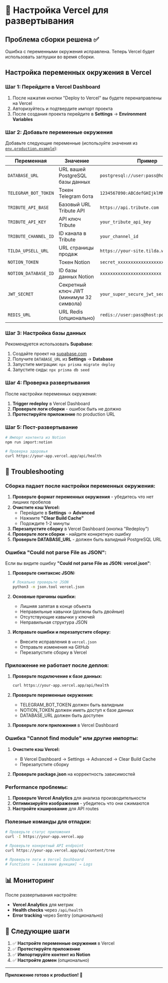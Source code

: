 # 🚀 Настройка Vercel для развертывания

## Проблема сборки решена ✅

Ошибка с переменными окружения исправлена. Теперь Vercel будет использовать заглушки во время сборки.

## Настройка переменных окружения в Vercel

### Шаг 1: Перейдите в Vercel Dashboard

1. После нажатия кнопки "Deploy to Vercel" вы будете перенаправлены на Vercel
2. Авторизуйтесь и подтвердите импорт проекта
3. После создания проекта перейдите в **Settings** → **Environment Variables**

### Шаг 2: Добавьте переменные окружения

Добавьте следующие переменные (используйте значения из [`env.production.example`](https://github.com/azatvadjipov/telegram-mini-app/blob/main/env.production.example)):

| Переменная | Значение | Пример |
|------------|----------|---------|
| `DATABASE_URL` | URL вашей PostgreSQL базы данных | `postgresql://user:pass@host:5432/db` |
| `TELEGRAM_BOT_TOKEN` | Токен Telegram бота | `1234567890:ABCdefGHIjklMNOpqrsTUVwxyz` |
| `TRIBUTE_API_BASE` | Базовый URL Tribute API | `https://api.tribute.com` |
| `TRIBUTE_API_KEY` | API ключ Tribute | `your_tribute_api_key` |
| `TRIBUTE_CHANNEL_ID` | ID канала в Tribute | `your_channel_id` |
| `TILDA_UPSELL_URL` | URL страницы продаж | `https://your-site.tilda.ws` |
| `NOTION_TOKEN` | Токен Notion | `secret_xxxxxxxxxxxxxxxxxxxx` |
| `NOTION_DATABASE_ID` | ID базы данных Notion | `xxxxxxxxxxxxxxxxxxxxxxxx` |
| `JWT_SECRET` | Секретный ключ JWT (минимум 32 символа) | `your_super_secure_jwt_secret_key` |
| `REDIS_URL` | URL Redis (опционально) | `redis://user:pass@host:port` |

### Шаг 3: Настройка базы данных

Рекомендуется использовать **Supabase**:

1. Создайте проект на [supabase.com](https://supabase.com)
2. Получите `DATABASE_URL` из **Settings** → **Database**
3. Запустите миграции: `npx prisma migrate deploy`
4. Запустите сиды: `npx prisma db seed`

### Шаг 4: Проверка развертывания

После настройки переменных окружения:

1. **Trigger redeploy** в Vercel Dashboard
2. **Проверьте логи сборки** - ошибок быть не должно
3. **Протестируйте приложение** по production URL

### Шаг 5: Пост-развертывание

```bash
# Импорт контента из Notion
npm run import:notion

# Проверка здоровья
curl https://your-app.vercel.app/api/health
```

## 🔧 Troubleshooting

### Сборка падает после настройки переменных окружения:

1. **Проверьте формат переменных окружения** - убедитесь что нет лишних пробелов
2. **Очистите кэш Vercel:**
   - Перейдите в **Settings** → **Advanced**
   - Нажмите **"Clear Build Cache"**
   - Подождите 1-2 минуты
3. **Перезапустите сборку** в Vercel Dashboard (кнопка "Redeploy")
4. **Проверьте логи сборки** - найдите конкретную ошибку
5. **Проверьте DATABASE_URL** - должен быть валидный PostgreSQL URL

### Ошибка "Could not parse File as JSON":

Если вы видите ошибку **"Could not parse File as JSON: vercel.json"**:

1. **Проверьте синтаксис JSON:**
   ```bash
   # Локально проверьте JSON
   python3 -m json.tool vercel.json
   ```

2. **Основные причины ошибки:**
   - Лишняя запятая в конце объекта
   - Неправильные кавычки (должны быть двойные)
   - Отсутствующие кавычки у ключей
   - Неправильная структура JSON

3. **Исправьте ошибки и перезапустите сборку:**
   - Внесите исправления в `vercel.json`
   - Отправьте изменения на GitHub
   - Перезапустите сборку в Vercel

### Приложение не работает после деплоя:

1. **Проверьте подключение к базе данных:**
   ```bash
   curl https://your-app.vercel.app/api/health
   ```

2. **Проверьте переменные окружения:**
   - TELEGRAM_BOT_TOKEN должен быть валидным
   - NOTION_TOKEN должен иметь доступ к базе данных
   - DATABASE_URL должен быть доступен

3. **Проверьте логи приложения** в Vercel Dashboard

### Ошибка "Cannot find module" или другие импорты:

1. **Очистите кэш Vercel:**
   - В Vercel Dashboard → Settings → Advanced → Clear Build Cache
   - Перезапустите сборку

2. **Проверьте package.json** на корректность зависимостей

### Performance проблемы:

1. **Проверьте Vercel Analytics** для анализа производительности
2. **Оптимизируйте изображения** - убедитесь что они сжимаются
3. **Настройте кэширование** для API routes

### Полезные команды для отладки:

```bash
# Проверьте статус приложения
curl -I https://your-app.vercel.app

# Проверьте конкретный API endpoint
curl https://your-app.vercel.app/api/content/tree

# Проверьте логи в Vercel Dashboard
# Functions → [название функции] → Logs
```



## 📊 Мониторинг

После развертывания настройте:

- **Vercel Analytics** для метрик
- **Health checks** через `/api/health`
- **Error tracking** через Sentry (опционально)

## 🎯 Следующие шаги

1. ✅ **Настройте переменные окружения** в Vercel
2. ✅ **Протестируйте приложение**
3. ✅ **Импортируйте контент из Notion**
4. ✅ **Настройте домен** (опционально)

---

**Приложение готово к production! 🚀**
